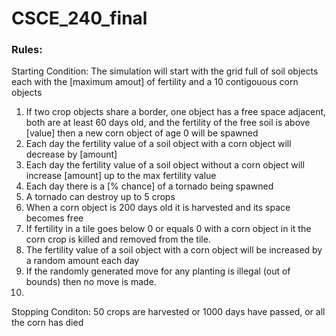 # CSCE_240_final

### Rules:
Starting Condition: The simulation will start with the grid full of soil objects each with the [maximum amout] of fertility and a 10 contigouous corn objects
1. If two crop objects share a border, one object has a free space adjacent, both are at least 60 days old, and the fertility of the free soil is above [value] then a new corn object of age 0 will be spawned
2. Each day the fertility value of a soil object with a corn object will decrease by [amount] 
3. Each day the fertility value of a soil object without a corn object will increase [amount] up to the max fertility value
4. Each day there is a [% chance] of a tornado being spawned
5. A tornado can destroy up to 5 crops
6. When a corn object is 200 days old it is harvested and its space becomes free
7. If fertility in a tile goes below 0 or equals 0 with a corn object in it the corn crop is killed and removed from the tile.
8. The fertility value of a soil object with a corn object will be increased by a random amount each day 
9. If the randomly generated move for any planting is illegal (out of bounds) then no move is made.
10.

Stopping Conditon: 50 crops are harvested or 1000 days have passed, or all the corn has died
